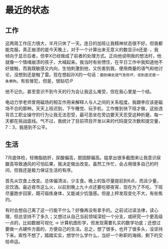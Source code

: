 # 最近的状态

## 工作
这两周工作压力很大，半月只休了一天。连日的加班让我精神状态很不好。但我都能克服。真正崩溃的是今天晚上，对于一个计算出来无意义的数显示`0`还是`-`，我倾向于显示后者，但李X已经做成了前者的处理方式。正向他说明我的想法时，他就像一个情绪崩溃的孩子，大喊起来。我当时有些愣住，在平日工作中我知道他不好接触，而我既敏感又内向，生怕刺激到他，又伤害到我，便用商量的语气和他讨论，没想到还是触了雷。现在想起孙X的一句话：`戳到痛处就气急败坏，说到底还是一条懒狗`。有些冒犯，但是，很贴切:P

他不记仇，甚至意识不到今天的行为会让我这么难受，但在我心里是一个结。

电动力学老师曾用磁场的相互作用来解释人与人之间的关系程度。我跟李应该是磁场不合的那种。天天上班迟到，下午睡觉、玩手机，工作推到快下班才做，这些违背员工职业操守的行为让我无法忍受，最可恶坐在旁边要天天忍受这种折磨，每一天都在挑战底线。气不过，我统计了目前项目开发以来的代码提交次数和提交量，7：3，我感到不公平。

## 生活
7月底体检，轻微脂肪肝，尿酸偏高，胆固醇偏高。姐拿出很多截图来让我意识尿酸高导致通风的可怕后果，我决定做出改变。虽然工作忙，会占用很多自己的时间，但我还是极力保证生活的有序。

首先从饮食上改变。总体偏清淡，少主食。晚上的饭尽量提前到6点，而且少量，忌饮酒。最近夜市这么火，以前到晚上九十点还要吃顿夜宵，现在为了不吃，下班尽量跑步回家，既可锻炼身体，又能减少饥饿感。但是上秤发现变化不大，有些焦灼。

有时会想自己离了这一行能干什么？好像再没有拿手的。之前试过读法律，读心理，但总坚持不了多久；又想过从自己当前领域深挖一个分支，或研究一个更高级一点的，比如数据可视化 -> 计算机图形学，但发现需要扎实的数学功底；还想过要做一点硬件方面的，方便自己的生活。总之，想了很多，也开了很多头，没坚持下来。索性不想了，踏踏实实，想学什么学什么，当好一个称职的海绵，剩下的交给命运。